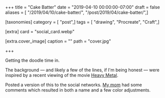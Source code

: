 +++
title = "Cake Batter"
date = "2019-04-10 00:00:00-07:00"
draft = false
aliases = [ "/2019/04/10/cake-batter/", "/post/2019/04/cake-batter/",]

[taxonomies]
category = [ "post",]
tags = [ "drawing", "Procreate", "Craft",]

[extra]
card = "social_card.webp"

[extra.cover_image]
caption = ""
path = "cover.jpg"

+++

Getting the doodle time in.
<!--more-->

The background — and likely a few of the lines, if I'm being honest — were inspired
by a recent viewing of the movie [Heavy Metal][].

[Heavy Metal]: https://en.wikipedia.org/wiki/Heavy_Metal_(film)

Posted a version of this to the social networks. [My mom][] had some comments which
resulted in both a name and a few color adjustments.

[My mom]: https://shellybedsaul.com/